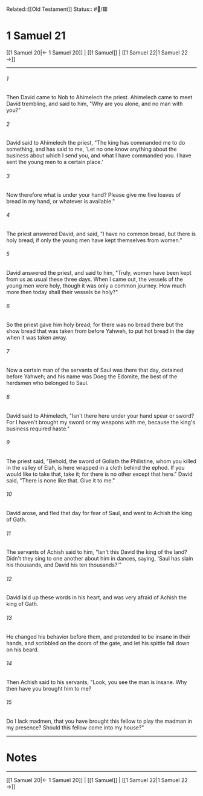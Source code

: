 Related::[[Old Testament]]
Status:: #📖/🟥
# 1 Samuel 21

[[1 Samuel 20|← 1 Samuel 20]] | [[1 Samuel]] | [[1 Samuel 22|1 Samuel 22 →]]
***



###### 1 
Then David came to Nob to Ahimelech the priest. Ahimelech came to meet David trembling, and said to him, "Why are you alone, and no man with you?" 

###### 2 
David said to Ahimelech the priest, "The king has commanded me to do something, and has said to me, 'Let no one know anything about the business about which I send you, and what I have commanded you. I have sent the young men to a certain place.' 

###### 3 
Now therefore what is under your hand? Please give me five loaves of bread in my hand, or whatever is available." 

###### 4 
The priest answered David, and said, "I have no common bread, but there is holy bread; if only the young men have kept themselves from women." 

###### 5 
David answered the priest, and said to him, "Truly, women have been kept from us as usual these three days. When I came out, the vessels of the young men were holy, though it was only a common journey. How much more then today shall their vessels be holy?" 

###### 6 
So the priest gave him holy bread; for there was no bread there but the show bread that was taken from before Yahweh, to put hot bread in the day when it was taken away. 

###### 7 
Now a certain man of the servants of Saul was there that day, detained before Yahweh; and his name was Doeg the Edomite, the best of the herdsmen who belonged to Saul. 

###### 8 
David said to Ahimelech, "Isn't there here under your hand spear or sword? For I haven't brought my sword or my weapons with me, because the king's business required haste." 

###### 9 
The priest said, "Behold, the sword of Goliath the Philistine, whom you killed in the valley of Elah, is here wrapped in a cloth behind the ephod. If you would like to take that, take it; for there is no other except that here." David said, "There is none like that. Give it to me." 

###### 10 
David arose, and fled that day for fear of Saul, and went to Achish the king of Gath. 

###### 11 
The servants of Achish said to him, "Isn't this David the king of the land? Didn't they sing to one another about him in dances, saying, 'Saul has slain his thousands, and David his ten thousands?'" 

###### 12 
David laid up these words in his heart, and was very afraid of Achish the king of Gath. 

###### 13 
He changed his behavior before them, and pretended to be insane in their hands, and scribbled on the doors of the gate, and let his spittle fall down on his beard. 

###### 14 
Then Achish said to his servants, "Look, you see the man is insane. Why then have you brought him to me? 

###### 15 
Do I lack madmen, that you have brought this fellow to play the madman in my presence? Should this fellow come into my house?"

---
# Notes


***
[[1 Samuel 20|← 1 Samuel 20]] | [[1 Samuel]] | [[1 Samuel 22|1 Samuel 22 →]]
